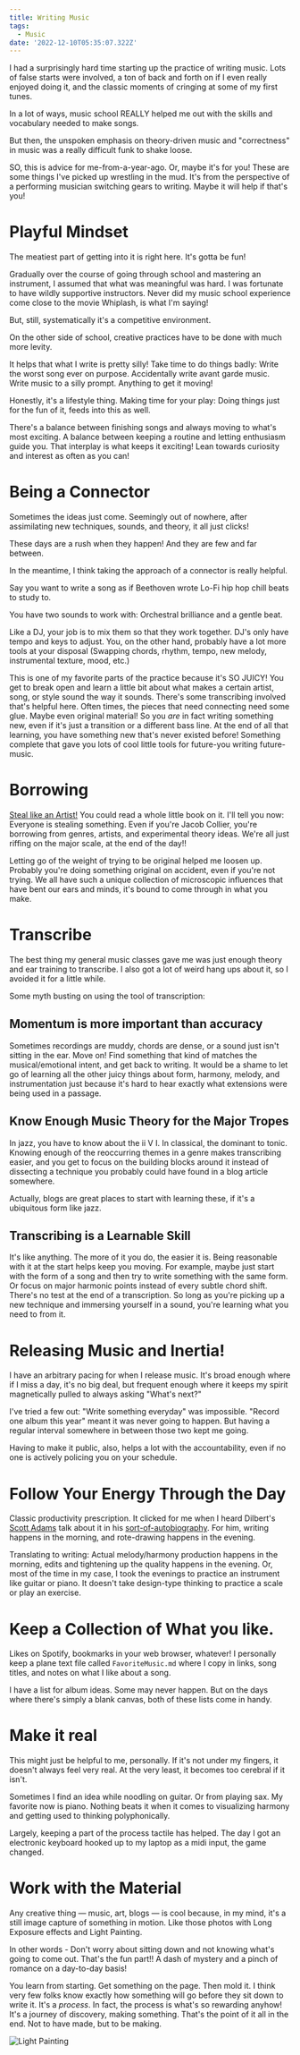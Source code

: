 ```yaml
---
title: Writing Music
tags:
  - Music
date: '2022-12-10T05:35:07.322Z'
---
```


I had a surprisingly hard time starting up the practice of writing music. Lots of false starts were involved, a ton of back and forth on if I even really enjoyed doing it, and the classic moments of cringing at some of my first tunes.

In a lot of ways, music school REALLY helped me out with the skills and vocabulary needed to make songs.

But then, the unspoken emphasis on theory-driven music and "correctness" in music was a really difficult funk to shake loose.

SO, this is advice for me-from-a-year-ago. Or, maybe it's for you! These are some things I've picked up wrestling in the mud. It's from the perspective of a performing musician switching gears to writing. Maybe it will help if that's you!

# Playful Mindset

The meatiest part of getting into it is right here. It's gotta be fun!

Gradually over the course of going through school and mastering an instrument, I assumed that what was meaningful was hard. I was fortunate to have wildly supportive instructors. Never did my music school experience come close to the movie Whiplash, is what I'm saying!

But, still, systematically it's a competitive environment.

On the other side of school, creative practices have to be done with much more levity.

It helps that what I write is pretty silly! Take time to do things badly: Write the worst song ever on purpose. Accidentally write avant garde music. Write music to a silly prompt. Anything to get it moving!

Honestly, it's a lifestyle thing. Making time for your play: Doing things just for the fun of it, feeds into this as well.

There's a balance between finishing songs and always moving to what's most exciting. A balance between keeping a routine and letting enthusiasm guide you. That interplay is what keeps it exciting! Lean towards curiosity and interest as often as you can!

# Being a Connector

Sometimes the ideas just come. Seemingly out of nowhere, after assimilating new techniques, sounds, and theory, it all just clicks!

These days are a rush when they happen! And they are few and far between.

In the meantime, I think taking the approach of a connector is really helpful.

Say you want to write a song as if Beethoven wrote Lo-Fi hip hop chill beats to study to.

You have two sounds to work with: Orchestral brilliance and a gentle beat.

Like a DJ, your job is to mix them so that they work together. DJ's only have tempo and keys to adjust. You, on the other hand, probably have a lot more tools at your disposal (Swapping chords, rhythm, tempo, new melody, instrumental texture, mood, etc.)

This is one of my favorite parts of the practice because it's SO JUICY! You get to break open and learn a little bit about what makes a certain artist, song, or style sound the way it sounds. There's some transcribing involved that's helpful here. Often times, the pieces that need connecting need some glue. Maybe even original material! So you _are_ in fact writing something new, even if it's just a transition or a different bass line. At the end of all that learning, you have something new that's never existed before! Something complete that gave you lots of cool little tools for future-you writing future-music.

# Borrowing

[Steal like an Artist!](https://austinkleon.com/steal/) You could read a whole little book on it. I'll tell you now: Everyone is stealing something. Even if you're Jacob Collier, you're borrowing from genres, artists, and experimental theory ideas. We're all just riffing on the major scale, at the end of the day!!

Letting go of the weight of trying to be original helped me loosen up. Probably you're doing something original on accident, even if you're not trying. We all have such a unique collection of microscopic influences that have bent our ears and minds, it's bound to come through in what you make.

# Transcribe

The best thing my general music classes gave me was just enough theory and ear training to transcribe. I also got a lot of weird hang ups about it, so I avoided it for a little while.

Some myth busting on using the tool of transcription:

## Momentum is more important than accuracy

Sometimes recordings are muddy, chords are dense, or a sound just isn't sitting in the ear. Move on! Find something that kind of matches the musical/emotional intent, and get back to writing. It would be a shame to let go of learning all the other juicy things about form, harmony, melody, and instrumentation just because it's hard to hear exactly what extensions were being used in a passage.

## Know Enough Music Theory for the Major Tropes

In jazz, you have to know about the ii V I. In classical, the dominant to tonic. Knowing enough of the reoccurring themes in a genre makes transcribing easier, and you get to focus on the building blocks around it instead of dissecting a technique you probably could have found in a blog article somewhere.

Actually, blogs are great places to start with learning these, if it's a ubiquitous form like jazz.

## Transcribing is a Learnable Skill

It's like anything. The more of it you do, the easier it is. Being reasonable with it at the start helps keep you moving. For example, maybe just start with the form of a song and then try to write something with the same form. Or focus on major harmonic points instead of every subtle chord shift. There's no test at the end of a transcription. So long as you're picking up a new technique and immersing yourself in a sound, you're learning what you need to from it.

# Releasing Music and Inertia!

I have an arbitrary pacing for when I release music. It's broad enough where if I miss a day, it's no big deal, but frequent enough where it keeps my spirit magnetically pulled to always asking "What's next?"

I've tried a few out: "Write something everyday" was impossible. "Record one album this year" meant it was never going to happen. But having a regular interval somewhere in between those two kept me going.

Having to make it public, also, helps a lot with the accountability, even if no one is actively policing you on your schedule.

# Follow Your Energy Through the Day

Classic productivity prescription. It clicked for me when I heard Dilbert's [Scott Adams](https://dilbert.com/) talk about it in his [sort-of-autobiography](https://www.amazon.com/How-Fail-Almost-Everything-Still-ebook/dp/B00COOFBA4). For him, writing happens in the morning, and rote-drawing happens in the evening.

Translating to writing: Actual melody/harmony production happens in the morning, edits and tightening up the quality happens in the evening. Or, most of the time in my case, I took the evenings to practice an instrument like guitar or piano. It doesn't take design-type thinking to practice a scale or play an exercise.

# Keep a Collection of What you like.

Likes on Spotify, bookmarks in your web browser, whatever! I personally keep a plane text file called `FavoriteMusic.md` where I copy in links, song titles, and notes on what I like about a song.

I have a list for album ideas. Some may never happen. But on the days where there's simply a blank canvas, both of these lists come in handy.

# Make it real

This might just be helpful to me, personally. If it's not under my fingers, it doesn't always feel very real. At the very least, it becomes too cerebral if it isn't.

Sometimes I find an idea while noodling on guitar. Or from playing sax. My favorite now is piano. Nothing beats it when it comes to visualizing harmony and getting used to thinking polyphonically.

Largely, keeping a part of the process tactile has helped. The day I got an electronic keyboard hooked up to my laptop as a midi input, the game changed.

# Work with the Material

Any creative thing — music, art, blogs — is cool because, in my mind, it's a still image capture of something in motion. Like those photos with Long Exposure effects and Light Painting.

In other words - Don't worry about sitting down and not knowing what's going to come out. That's the fun part!! A dash of mystery and a pinch of romance on a day-to-day basis!

You learn from starting. Get something on the page. Then mold it. I think very few folks know exactly how something will go before they sit down to write it. It's a _process_. In fact, the process is what's so rewarding anyhow! It's a journey of discovery, making something. That's the point of it all in the end. Not to have made, but to be making.

![Light Painting](https://padilla-media.s3.amazonaws.com/blog/imgs/light+painting.jpeg)
